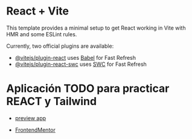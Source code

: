 # React + Vite

This template provides a minimal setup to get React working in Vite with HMR and some ESLint rules.

Currently, two official plugins are available:

- [@vitejs/plugin-react](https://github.com/vitejs/vite-plugin-react/blob/main/packages/plugin-react/README.md) uses [Babel](https://babeljs.io/) for Fast Refresh
- [@vitejs/plugin-react-swc](https://github.com/vitejs/vite-plugin-react-swc) uses [SWC](https://swc.rs/) for Fast Refresh

# Aplicación TODO para practicar REACT y Tailwind

- [preview app](https://nimble-marzipan-40dca0.netlify.app/)

- [FrontendMentor](https://www.frontendmentor.io/challenges/todo-app-Su1_KokOW)